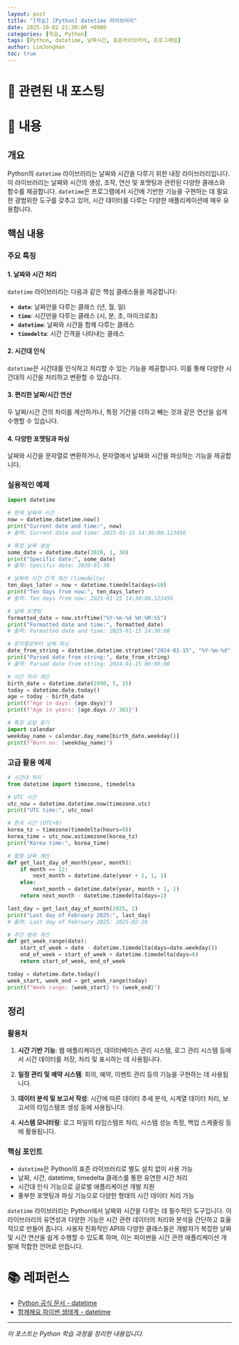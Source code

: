 ```yaml
---
layout: post
title: "[학습] [Python] datetime 라이브러리"
date: 2025-10-02 21:30:00 +0900
categories: [학습, Python]
tags: [Python, datetime, 날짜시간, 표준라이브러리, 프로그래밍]
author: LimJongHan
toc: true
---
```

# 📖 관련된 내 포스팅

# 📝 내용

## 개요

Python의 `datetime` 라이브러리는 날짜와 시간을 다루기 위한 내장 라이브러리입니다. 이 라이브러리는 날짜와 시간의 생성, 조작, 연산 및 포맷팅과 관련된 다양한 클래스와 함수를 제공합니다. `datetime`은 프로그램에서 시간에 기반한 기능을 구현하는 데 필요한 광범위한 도구를 갖추고 있어, 시간 데이터를 다루는 다양한 애플리케이션에 매우 유용합니다.

## 핵심 내용

### 주요 특징

#### 1. 날짜와 시간 처리
`datetime` 라이브러리는 다음과 같은 핵심 클래스들을 제공합니다:

- **`date`**: 날짜만을 다루는 클래스 (년, 월, 일)
- **`time`**: 시간만을 다루는 클래스 (시, 분, 초, 마이크로초)
- **`datetime`**: 날짜와 시간을 함께 다루는 클래스
- **`timedelta`**: 시간 간격을 나타내는 클래스

#### 2. 시간대 인식
`datetime`은 시간대를 인식하고 처리할 수 있는 기능을 제공합니다. 이를 통해 다양한 시간대의 시간을 처리하고 변환할 수 있습니다.

#### 3. 편리한 날짜/시간 연산
두 날짜/시간 간의 차이를 계산하거나, 특정 기간을 더하고 빼는 것과 같은 연산을 쉽게 수행할 수 있습니다.

#### 4. 다양한 포맷팅과 파싱
날짜와 시간을 문자열로 변환하거나, 문자열에서 날짜와 시간을 파싱하는 기능을 제공합니다.

### 실용적인 예제

```python
import datetime

# 현재 날짜와 시간
now = datetime.datetime.now()
print("Current date and time:", now)
# 출력: Current date and time: 2025-01-15 14:30:00.123456

# 특정 날짜 생성
some_date = datetime.date(2020, 1, 30)
print("Specific date:", some_date)
# 출력: Specific date: 2020-01-30

# 날짜와 시간 간격 계산 (timedelta)
ten_days_later = now + datetime.timedelta(days=10)
print("Ten days from now:", ten_days_later)
# 출력: Ten days from now: 2025-01-25 14:30:00.123456

# 날짜 포맷팅
formatted_date = now.strftime("%Y-%m-%d %H:%M:%S")
print("Formatted date and time:", formatted_date)
# 출력: Formatted date and time: 2025-01-15 14:30:00

# 문자열로부터 날짜 파싱
date_from_string = datetime.datetime.strptime("2024-01-15", "%Y-%m-%d")
print("Parsed date from string:", date_from_string)
# 출력: Parsed date from string: 2024-01-15 00:00:00

# 시간 차이 계산
birth_date = datetime.date(1990, 5, 15)
today = datetime.date.today()
age = today - birth_date
print(f"Age in days: {age.days}")
print(f"Age in years: {age.days // 365}")

# 특정 요일 찾기
import calendar
weekday_name = calendar.day_name[birth_date.weekday()]
print(f"Born on: {weekday_name}")
```

### 고급 활용 예제

```python
# 시간대 처리
from datetime import timezone, timedelta

# UTC 시간
utc_now = datetime.datetime.now(timezone.utc)
print("UTC time:", utc_now)

# 한국 시간 (UTC+9)
korea_tz = timezone(timedelta(hours=9))
korea_time = utc_now.astimezone(korea_tz)
print("Korea time:", korea_time)

# 월말 날짜 계산
def get_last_day_of_month(year, month):
    if month == 12:
        next_month = datetime.date(year + 1, 1, 1)
    else:
        next_month = datetime.date(year, month + 1, 1)
    return next_month - datetime.timedelta(days=1)

last_day = get_last_day_of_month(2025, 2)
print("Last day of February 2025:", last_day)
# 출력: Last day of February 2025: 2025-02-28

# 주간 범위 계산
def get_week_range(date):
    start_of_week = date - datetime.timedelta(days=date.weekday())
    end_of_week = start_of_week + datetime.timedelta(days=6)
    return start_of_week, end_of_week

today = datetime.date.today()
week_start, week_end = get_week_range(today)
print(f"Week range: {week_start} to {week_end}")
```

## 정리

### 활용처

1. **시간 기반 기능**: 웹 애플리케이션, 데이터베이스 관리 시스템, 로그 관리 시스템 등에서 시간 데이터를 저장, 처리 및 표시하는 데 사용됩니다.

2. **일정 관리 및 예약 시스템**: 회의, 예약, 이벤트 관리 등의 기능을 구현하는 데 사용됩니다.

3. **데이터 분석 및 보고서 작성**: 시간에 따른 데이터 추세 분석, 시계열 데이터 처리, 보고서의 타임스탬프 생성 등에 사용됩니다.

4. **시스템 모니터링**: 로그 파일의 타임스탬프 처리, 시스템 성능 측정, 백업 스케줄링 등에 활용됩니다.

### 핵심 포인트

- `datetime`은 Python의 표준 라이브러리로 별도 설치 없이 사용 가능
- 날짜, 시간, datetime, timedelta 클래스를 통한 유연한 시간 처리
- 시간대 인식 기능으로 글로벌 애플리케이션 개발 지원
- 풍부한 포맷팅과 파싱 기능으로 다양한 형태의 시간 데이터 처리 가능

`datetime` 라이브러리는 Python에서 날짜와 시간을 다루는 데 필수적인 도구입니다. 이 라이브러리의 유연성과 다양한 기능은 시간 관련 데이터의 처리와 분석을 간단하고 효율적으로 만들어 줍니다. 사용자 친화적인 API와 다양한 클래스들은 개발자가 복잡한 날짜 및 시간 연산을 쉽게 수행할 수 있도록 하며, 이는 파이썬을 시간 관련 애플리케이션 개발에 적합한 언어로 만듭니다.

# 📚 레퍼런스
- [Python 공식 문서 - datetime](https://docs.python.org/ko/3/library/datetime.html)
- [함께해요 파이썬 생태계 - datetime](https://wikidocs.net/227592)

---
*이 포스트는 Python 학습 과정을 정리한 내용입니다.*
